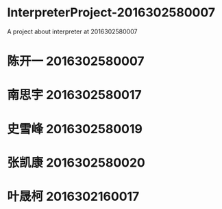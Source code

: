 # InterpreterProject-2016302580007
A project about interpreter at 2016302580007
# 陈开一 2016302580007
# 南思宇 2016302580017
# 史雪峰 2016302580019
# 张凯康 2016302580020
# 叶晟柯 2016302160017
